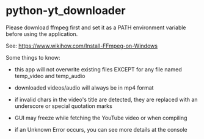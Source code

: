 # python-yt_downloader

Please download ffmpeg first and set it as a PATH environment variable before using the application.

See: https://www.wikihow.com/Install-FFmpeg-on-Windows

Some things to know:

- this app will not overwrite existing files EXCEPT for any file named temp_video and temp_audio

- downloaded videos/audio will always be in mp4 format

- if invalid chars in the video's title are detected, they are replaced with an underscore or special quotation marks

- GUI may freeze while fetching the YouTube video or when compiling

- if an Unknown Error occurs, you can see more details at the console